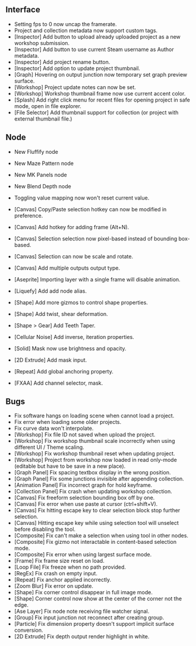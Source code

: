## Interface
- Setting fps to 0 now uncap the framerate.
- Project and collection metadata now support custom tags.
- [Inspector] Add button to upload already uploaded project as a new workshop submission.
- [Inspector] Add button to use current Steam username as Author metadata.
- [Inspector] Add project rename button.
- [Inspector] Add option to update project thumbnail.
- [Graph] Hovering on output junction now temporary set graph preview surface.
- [Workshop] Project update notes can now be set.
- [Workshop] Workshop thumbnail frame now use current accent color.
- [Splash] Add right click menu for recent files for opening project in safe mode, open in file explorer.
- [File Selector] Add thumbnail support for collection (or project with external thumbnail file.)

## Node
- New Fluffify node
- New Maze Pattern node
- New MK Panels node
- New Blend Depth node
- Toggling value mapping now won't reset current value.



- [Canvas] Copy/Paste selection hotkey can now be modified in preference.
- [Canvas] Add hotkey for adding frame (Alt+N).
- [Canvas] Selection selection now pixel-based instead of bounding box-based.
- [Canvas] Selection can now be scale and rotate.
- [Canvas] Add multiple outputs output type.
- [Aseprite] Importing layer with a single frame will disable animation.
- [Liquefy] Add add node alias.
- [Shape] Add more gizmos to control shape properties.
- [Shape] Add twist, shear deformation.
- [Shape > Gear] Add Teeth Taper.
- [Cellular Noise] Add inverse, iteration properties.
- [Solid] Mask now use brightness and opacity.
- [2D Extrude] Add mask input.
- [Repeat] Add global anchoring property.
- [FXAA] Add channel selector, mask.

## Bugs
- Fix software hangs on loading scene when cannot load a project.
- Fix error when loading some older projects.
- Fix curve data won't interpolate.
- [Workshop] Fix file ID not saved when upload the project.
- [Workshop] Fix workshop thumbnail scale incorrectly when using different UI / Theme scaling.
- [Workshop] Fix workshop thumbnail reset when updating project.
- [Workshop] Project from workshop now loaded in read only-mode (editable but have to be save in a new place).
- [Graph Panel] Fix spacing textbox display in the wrong position.
- [Graph Panel] Fix some junctions invisible after appending collection.
- [Animation Panel] Fix incorrect graph for hold keyframe.
- [Collection Panel] Fix crash when updating workshop collection.
- [Canvas] Fix freeform selection bounding box off by one.
- [Canvas] Fix error when use paste at cursor (ctrl+shift+V).
- [Canvas] Fix hitting escape key to clear selection block stop further selection.
- [Canvas] Hitting escape key while using selection tool will unselect before disabling the tool.
- [Composite] Fix can't make a selection when using tool in other nodes.
- [Composite] Fix gizmo not interactable in content-based selection mode.
- [Composite] Fix error when using largest surface mode.
- [Frame] Fix frame size reset on load.
- [Loop File] Fix freeze when no path provided.
- [RegEx] Fix crash on empty input.
- [Repeat] Fix anchor applied incorrectly.
- [Zoom Blur] Fix error on update.
- [Shape] Fix corner control disappear in full image mode.
- [Shape] Corner control now show at the center of the corner not the edge.
- [Ase Layer] Fix node note receiving file watcher signal.
- [Group] Fix input junction not reconnect after creating group.
- [Particle] Fix dimension property doesn't support implicit surface conversion.
- [2D Extrude] Fix depth output render highlight in white.

 